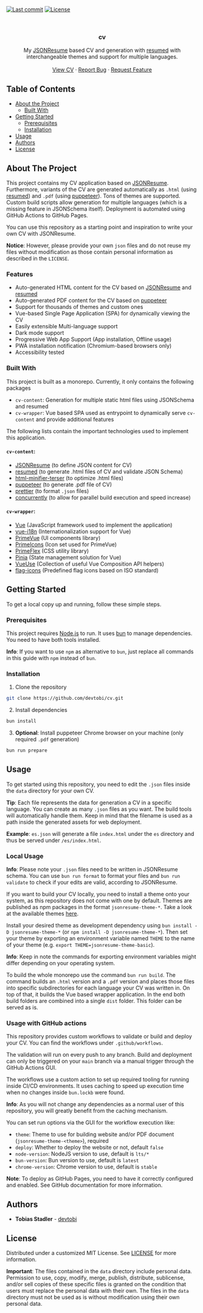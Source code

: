 [![Last commit][commit-shield]][commit-url]
[![License][license-shield]][license-url]

<br />
<div style="text-align: center;">
  <h3>cv</h3>

  <p>
    My <a href="https://jsonresume.org">JSONResume</a> based CV and generation with <a href="https://github.com/rbardini/resumed">resumed</a> with interchangeable themes and support for multiple languages.
    <br />
    <br />
    <a href="https://devtobi.de/cv/">View CV</a>
    ·
    <a href="https://github.com/devtobi/cv/issues/new/choose">Report Bug</a>
    ·
    <a href="https://github.com/devtobi/cv/issues/new/choose">Request Feature</a>
  </p>
</div>

## Table of Contents

- [About the Project](#about-the-project)
  - [Built With](#built-with)
- [Getting Started](#getting-started)
  - [Prerequisites](#prerequisites)
  - [Installation](#installation)
- [Usage](#usage)
- [Authors](#authors)
- [License](#license)

## About The Project

This project contains my CV application based on [JSONResume](https://jsonresume.org). Furthermore, variants of the CV are generated automatically as `.html` (using [resumed](https://github.com/rbardini/resumed)) and `.pdf` (using [puppeteer](https://pptr.dev/)). Tons of themes are supported. Custom build scripts allow generation for multiple languages (which is a missing feature in JSONSchema itself). Deployment is automated using GitHub Actions to GitHub Pages.

You can use this repository as a starting point and inspiration to write your own CV with JSONResume.

**Notice**: However, please provide your own `json` files and do not reuse my files without modification as those contain personal information as described in the `LICENSE`.

### Features

- Auto-generated HTML content for the CV based on [JSONResume](https://jsonresume.org) and [resumed](https://github.com/rbardini/resumed)
- Auto-generated PDF content for the CV based on [puppeteer](https://pptr.dev/)
- Support for thousands of themes and custom ones
- Vue-based Single Page Application (SPA) for dynamically viewing the CV
- Easily extensible Multi-language support
- Dark mode support
- Progressive Web App Support (App installation, Offline usage)
- PWA installation notification (Chromium-based browsers only)
- Accessibility tested

### Built With

This project is built as a monorepo. Currently, it only contains the following packages
- `cv-content`: Generation for multiple static html files using JSONSchema and resumed
- `cv-wrapper`: Vue based SPA used as entrypoint to dynamically serve `cv-content` and provide additional features

The following lists contain the important technologies used to implement this application.

#### `cv-content`:

- [JSONResume](https://jsonresume.org) (to define JSON content for CV)
- [resumed](https://github.com/rbardini/resumed) (to generate .html files of CV and validate JSON Schema)
- [html-minifier-terser](https://github.com/terser/html-minifier-terser) (to optimize .html files)
- [puppeteer](https://pptr.dev/) (to generate .pdf file of CV)
- [prettier](https://prettier.io) (to format `.json` files)
- [concurrently](https://github.com/open-cli-tools/concurrently) (to allow for parallel build execution and speed increase)

#### `cv-wrapper`:

- [Vue](https://vuejs.org) (JavaScript framework used to implement the application)
- [vue-i18n](https://vue-i18n.intlify.dev) (Internationalization support for Vue)
- [PrimeVue](https://primevue.org) (UI components library)
- [PrimeIcons](https://github.com/primefaces/primeicons) (Icon set used for PrimeVue)
- [PrimeFlex](https://primeflex.org) (CSS utility library)
- [Pinia](https://pinia.vuejs.org) (State management solution for Vue)
- [VueUse](https://vueuse.org) (Collection of useful Vue Composition API helpers)
- [flag-icons](https://flagicons.lipis.dev) (Predefined flag icons based on ISO standard)

## Getting Started

To get a local copy up and running, follow these simple steps.

### Prerequisites

This project requires [Node.js](https://nodejs.org/) to run. It uses [bun](https://bun.io) to manage dependencies. You need to have both tools installed.

**Info**: If you want to use `npm` as alternative to `bun`, just replace all commands in this guide with `npm` instead of `bun`.

### Installation

1. Clone the repository

```sh
git clone https://github.com/devtobi/cv.git
```

2. Install dependencies

```sh
bun install
```

3. **Optional**: Install puppeteer Chrome browser on your machine (only required `.pdf` generation)

```sh
bun run prepare
```

## Usage

To get started using this repository, you need to edit the `.json` files inside the `data` directory for your own CV.

**Tip**: Each file represents the data for generation a CV in a specific language. You can create as many `.json` files as you want. The build tools will automatically handle them. Keep in mind that the filename is used as a path inside the generated assets for web deployment.

**Example**: `es.json` will generate a file `index.html` under the `es` directory and thus be served under `/es/index.html`.

### Local Usage

**Info**: Please note your `.json` files need to be written in JSONResume schema. You can use `bun run format` to format your files and `bun run validate` to check if your edits are valid, according to JSONResume.

If you want to build your CV locally, you need to install a theme onto your system, as this repository does not come with one by default. Themes are published as npm packages in the format `jsonresume-theme-*`. Take a look at the available themes [here](https://www.npmjs.com/search?q=jsonresume-theme-).

Install your desired theme as development dependency using `bun install -D jsonresume-theme-*` (or `npm install -D jsonresume-theme-*`).
Then set your theme by exporting an environment variable named `THEME` to the name of your theme (e.g. `export THEME=jsonresume-theme-basic`).

**Info**: Keep in note the commands for exporting environment variables might differ depending on your operating system.

To build the whole monorepo use the command `bun run build`.
The command builds an `.html` version and a `.pdf` version and places those files into specific subdirectories for each language your CV was written in. On top of that, it builds the Vue based wrapper application. In the end both build folders are combined into a single `dist` folder. This folder can be served as is.

### Usage with GitHub actions

This repository provides custom workflows to validate or build and deploy your CV. You can find the workflows under `.github/workflows`.

The validation will run on every push to any branch. Build and deployment can only be triggered on your `main` branch via a manual trigger through the GitHub Actions GUI.

The workflows use a custom action to set up required tooling for running inside CI/CD environments. It uses caching to speed up execution time when no changes inside `bun.lockb` were found.

**Info**: As you will not change any dependencies as a normal user of this repository, you will greatly benefit from the caching mechanism.

You can set run options via the GUI for the workflow execution like:

- `theme`: Theme to use for building website and/or PDF document (`jsonresume-theme-<theme>`), required
- `deploy`: Whether to deploy the website or not, default `false`
- `node-version`: NodeJS version to use, default is `lts/*`
- `bun-version`: Bun version to use, default is `latest`
- `chrome-version`: Chrome version to use, default is `stable`

**Note**: To deploy as GitHub Pages, you need to have it correctly configured and enabled. See GitHub documentation for more information.

## Authors

- **Tobias Stadler** - [devtobi](https://github.com/devtobi)

## License

Distributed under a customized MIT License. See [LICENSE][license-url] for more information.

**Important**: The files contained in the `data` directory include personal data.
Permission to use, copy, modify, merge, publish, distribute, sublicense, and/or sell
copies of these specific files is granted on the condition that users must replace
the personal data with their own. The files in the `data` directory must not be used
as is without modification using their own personal data.

<!-- MARKDOWN LINKS & IMAGES -->
<!-- https://www.markdownguide.org/basic-syntax/#reference-style-links -->

[license-shield]: https://img.shields.io/badge/license-MIT_(customized)-orange?style=for-the-badge&logo=github
[license-url]: https://github.com/devtobi/cv/blob/main/LICENSE
[commit-shield]: https://img.shields.io/github/last-commit/devtobi/cv?style=for-the-badge&logo=github
[commit-url]: https://github.com/devtobi/cv/commit/main
